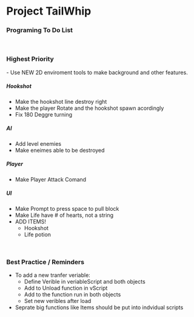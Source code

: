 # Project TailWhip

<h3>Programing To Do List</h3><br>

<h3> Highest Priority </h3>
- Use NEW 2D enviroment tools to make background and other features.

<h5> Hookshot </h5>

- Make the hookshot line destroy right
- Make the player Rotate and the hookshot spawn acordingly
- Fix 180 Deggre turning

<h5> AI </h5>

- Add level enemies
- Make eneimes able to be destroyed

<h5> Player </h5>

- Make Player Attack Comand

<h5> UI </h5>

- Make Prompt to press space to pull block
- Make Life have # of hearts, not a string
- ADD ITEMS!
	- Hookshot
	- Life potion



<br>
<h3> Best Practice / Reminders </h3>

- To add a new tranfer veriable:
	- Define Verible in veriableScript and both objects
	- Add to Unload function in vScript
	- Add to the function run in both objects
	- Set new veribles after load
- Seprate big functions like Items should be put into indvidual scripts
